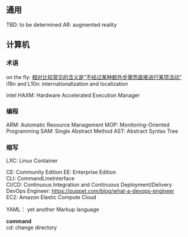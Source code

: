 ## 通用
TBD: to be determined
AR: augmented reality


## 计算机

### 术语
on the fly: [相对比较常见的含义是“不经过某种额外步骤而直接进行某项活动”](https://www.zhihu.com/question/21136587)  
i18n and L10n: internationalization and localization

intel HAXM: Hardware Accelerated Execution Manager


### 编程
ARM: Automatic Resource Management
MOP: Monitoring-Oriented Programming
SAM: Single Abstract Method
AST: Abstract Syntax Tree

### 缩写
LXC: Linux Container

CE: Community Edition
EE: Enterprise Edition  
CLI: CommandLineInterface  
CI/CD: Continuous Integration and Continuous Deployment/Delivery  
DevOps Engineer: https://puppet.com/blog/what-a-devops-engineer  
EC2: Amazon Elastic Compute Cloud  

YAML： yet another Markup language

**command**  
cd: change directory

